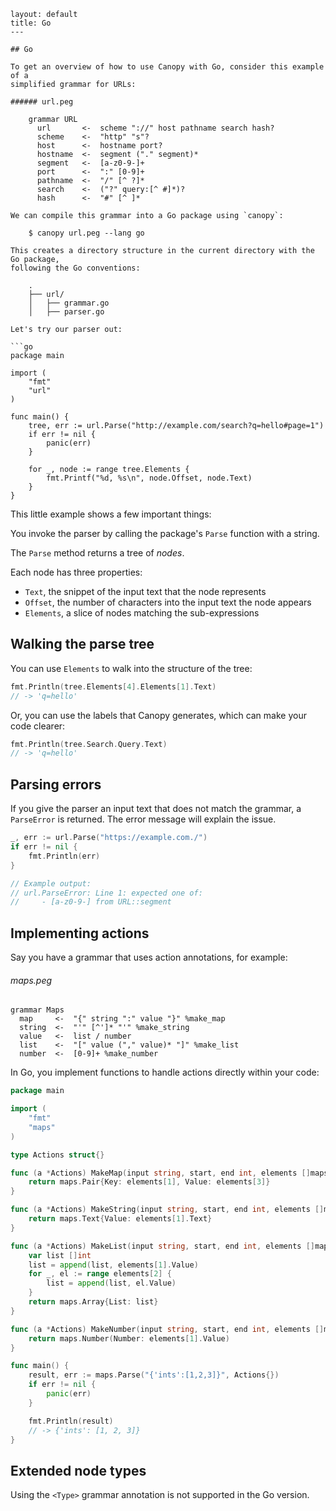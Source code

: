 ```---
layout: default
title: Go
---

## Go

To get an overview of how to use Canopy with Go, consider this example of a
simplified grammar for URLs:

###### url.peg

    grammar URL
      url       <-  scheme "://" host pathname search hash?
      scheme    <-  "http" "s"?
      host      <-  hostname port?
      hostname  <-  segment ("." segment)*
      segment   <-  [a-z0-9-]+
      port      <-  ":" [0-9]+
      pathname  <-  "/" [^ ?]*
      search    <-  ("?" query:[^ #]*)?
      hash      <-  "#" [^ ]*

We can compile this grammar into a Go package using `canopy`:

    $ canopy url.peg --lang go

This creates a directory structure in the current directory with the Go package,
following the Go conventions:

    .
    ├── url/
    │   ├── grammar.go
    │   ├── parser.go

Let's try our parser out:

```go
package main

import (
	"fmt"
	"url"
)

func main() {
	tree, err := url.Parse("http://example.com/search?q=hello#page=1")
	if err != nil {
		panic(err)
	}

	for _, node := range tree.Elements {
		fmt.Printf("%d, %s\n", node.Offset, node.Text)
	}
}
```

This little example shows a few important things:

You invoke the parser by calling the package's `Parse` function with a string.

The `Parse` method returns a tree of *nodes*.

Each node has three properties:

- `Text`, the snippet of the input text that the node represents
- `Offset`, the number of characters into the input text the node appears
- `Elements`, a slice of nodes matching the sub-expressions

## Walking the parse tree

You can use `Elements` to walk into the structure of the tree:

```go
fmt.Println(tree.Elements[4].Elements[1].Text)
// -> 'q=hello'
```

Or, you can use the labels that Canopy generates, which can make your code
clearer:

```go
fmt.Println(tree.Search.Query.Text)
// -> 'q=hello'
```

## Parsing errors

If you give the parser an input text that does not match the grammar, a
`ParseError` is returned. The error message will explain the issue.

```go
_, err := url.Parse("https://example.com./")
if err != nil {
    fmt.Println(err)
}

// Example output:
// url.ParseError: Line 1: expected one of:
//     - [a-z0-9-] from URL::segment
```

## Implementing actions

Say you have a grammar that uses action annotations, for example:

###### maps.peg

    grammar Maps
      map     <-  "{" string ":" value "}" %make_map
      string  <-  "'" [^']* "'" %make_string
      value   <-  list / number
      list    <-  "[" value ("," value)* "]" %make_list
      number  <-  [0-9]+ %make_number

In Go, you implement functions to handle actions directly within your code:

```go
package main

import (
	"fmt"
	"maps"
)

type Actions struct{}

func (a *Actions) MakeMap(input string, start, end int, elements []maps.TreeNode) maps.TreeNode {
	return maps.Pair{Key: elements[1], Value: elements[3]}
}

func (a *Actions) MakeString(input string, start, end int, elements []maps.TreeNode) maps.TreeNode {
	return maps.Text{Value: elements[1].Text}
}

func (a *Actions) MakeList(input string, start, end int, elements []maps.TreeNode) maps.TreeNode {
	var list []int
	list = append(list, elements[1].Value)
	for _, el := range elements[2] {
		list = append(list, el.Value)
	}
	return maps.Array{List: list}
}

func (a *Actions) MakeNumber(input string, start, end int, elements []maps.TreeNode) maps.TreeNode {
	return maps.Number(Number: elements[1].Value)
}

func main() {
	result, err := maps.Parse("{'ints':[1,2,3]}", Actions{})
	if err != nil {
		panic(err)
	}

	fmt.Println(result)
	// -> {'ints': [1, 2, 3]}
}
```

## Extended node types
Using the `<Type>` grammar annotation is not supported in the Go version.
```  